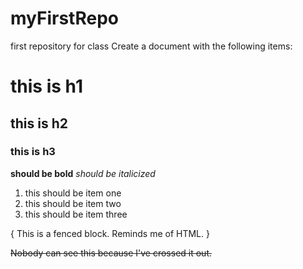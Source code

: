 # myFirstRepo
first repository for class
Create a document with the following items: 
# this is h1
## this is h2
### this is h3

**should be bold**
*should be italicized*

1. this should be item one
2. this should be item two
3. this should be item three

{
  This is a fenced block. Reminds me of HTML. 
}

~~Nobody can see this because I've crossed it out.~~
